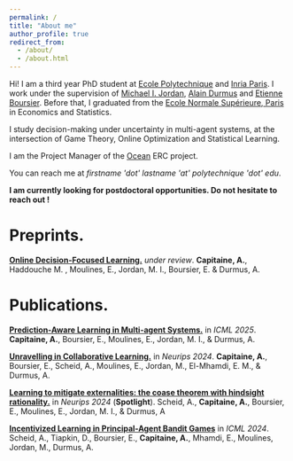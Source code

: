 ```yaml
---
permalink: /
title: "About me"
author_profile: true
redirect_from: 
  - /about/
  - /about.html
---
```

Hi! I am a third year PhD student at [Ecole Polytechnique](https://cmap.ip-paris.fr/) and [Inria Paris](https://www.inria.fr/fr/sierra). I work under the supervision of [Michael I. Jordan](https://people.eecs.berkeley.edu/~jordan/), [Alain Durmus](https://scholar.google.fr/citations?user=nqLKv6EAAAAJ&hl=fr) and [Etienne Boursier](https://eboursier.github.io/). Before that, I graduated from the [Ecole Normale Supérieure, Paris](https://www.ens.psl.eu/) in Economics and Statistics.

I study decision-making under uncertainty in multi-agent systems, at the intersection of Game Theory, Online Optimization and Statistical Learning. 

I am the Project Manager of the [Ocean](https://oceanerc.com/) ERC project.  

You can reach me at *firstname 'dot' lastname 'at' polytechnique 'dot' edu*.

**I am currently looking for postdoctoral opportunities. Do not hesitate to reach out !**

Preprints.
======
[**Online Decision-Focused Learning.**](https://arxiv.org/abs/2505.13564) *under review*.
**Capitaine, A.**, Haddouche M. , Moulines, E., Jordan, M. I., Boursier, E. & Durmus, A.

Publications.
======
[**Prediction-Aware Learning in Multi-agent Systems.**](https://arxiv.org/abs/2501.19144) in *ICML 2025*.
**Capitaine, A.**, Boursier, E., Moulines, E., Jordan, M. I., & Durmus, A.

[**Unravelling in Collaborative Learning.**](https://arxiv.org/abs/2407.14332) in *Neurips 2024*. 
**Capitaine, A.**, Boursier, E., Scheid, A., Moulines, E., Jordan, M., El-Mhamdi, E. M., & Durmus, A. 

[**Learning to mitigate externalities: the coase theorem with hindsight rationality.**](https://arxiv.org/abs/2406.19824) in *Neurips 2024* (**Spotlight**).
Scheid, A., **Capitaine, A.**, Boursier, E., Moulines, E., Jordan, M. I., & Durmus, A

[**Incentivized Learning in Principal-Agent Bandit Games**](https://arxiv.org/abs/2403.03811) in *ICML 2024*.
Scheid, A., Tiapkin, D., Boursier, E., **Capitaine, A.**, Mhamdi, E., Moulines, Jordan, M., Durmus, A.

